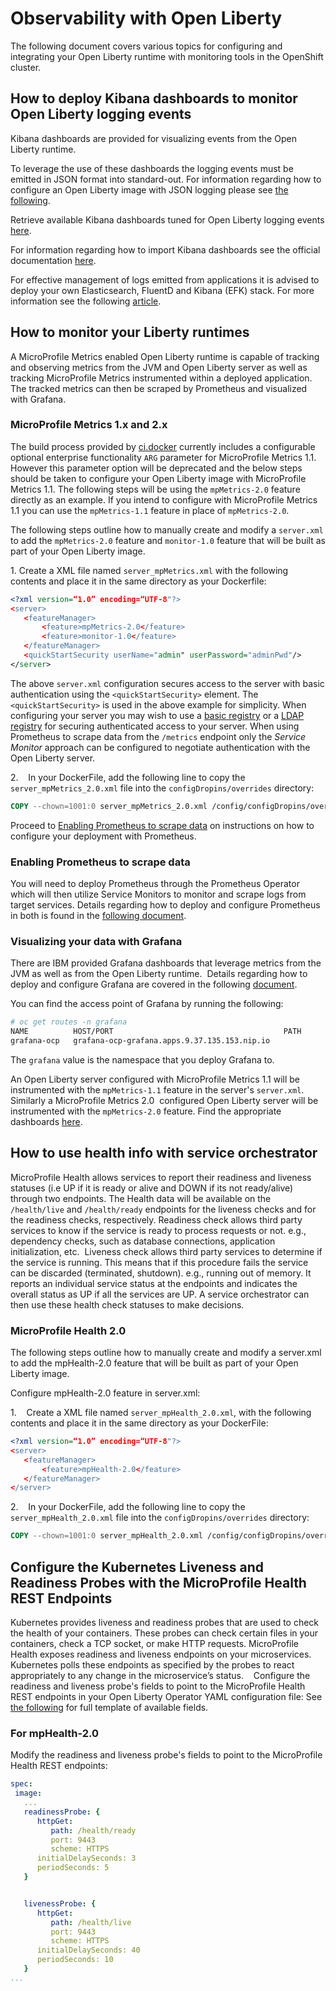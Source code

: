 

# Observability with Open Liberty


The following document covers various topics for configuring and integrating your Open Liberty runtime with monitoring tools in the OpenShift cluster.

## How to deploy Kibana dashboards to monitor Open Liberty logging events  

Kibana dashboards are provided for visualizing events from the Open Liberty runtime.

To leverage the use of these dashboards the logging events must be emitted in JSON format into standard-out. For information regarding how to configure an Open Liberty image with JSON logging please see [the following](https://github.com/OpenLiberty/ci.docker#logging).

Retrieve available Kibana dashboards tuned for Open Liberty logging events [here](https://github.com/OpenLiberty/open-liberty-operator/deploy/dashboards/logging).

For information regarding how to import Kibana dashboards see the official documentation [here](https://www.elastic.co/guide/en/kibana/5.6/loading-a-saved-dashboard.html).

For effective management of logs emitted from applications it is advised to deploy your own Elasticsearch, FluentD and Kibana (EFK) stack. For more information see the following [article](https://kabanero.io/guides/app-logging/). 

## How to monitor your Liberty runtimes  

A MicroProfile Metrics enabled Open Liberty runtime is capable of tracking and observing metrics from the JVM and Open Liberty server as well as tracking MicroProfile Metrics instrumented within a deployed application. The tracked metrics can then be scraped by Prometheus and visualized with Grafana.

### MicroProfile Metrics 1.x and 2.x

The build process provided by [ci.docker](https://github.com/OpenLiberty/ci.docker) currently includes a configurable optional enterprise functionality `ARG` parameter for MicroProfile Metrics 1.1. However this parameter option will be deprecated and the below steps should be taken to configure your Open Liberty image with MicroProfile Metrics 1.1. The following steps will be using the `mpMetrics-2.0` feature directly as an example. If you intend to configure with MicroProfile Metrics 1.1 you can use the `mpMetrics-1.1` feature in place of `mpMetrics-2.0`. 

The following steps outline how to manually create and modify a `server.xml` to add the `mpMetrics-2.0` feature and `monitor-1.0` feature that will be built as part of your Open Liberty image.

1. Create a XML file named `server_mpMetrics.xml` with the following contents and place it in the same directory as your Dockerfile:


```XML
<?xml version=“1.0” encoding=“UTF-8"?>
<server>
   <featureManager>
       <feature>mpMetrics-2.0</feature>
       <feature>monitor-1.0</feature>
   </featureManager>
   <quickStartSecurity userName="admin" userPassword="adminPwd"/>
</server>
```


The above `server.xml` configuration secures access to the server with basic authentication using the `<quickStartSecurity>` element. The `<quickStartSecurity>` is used in the above example for simplicity. When configuring your server you may wish to use a [basic registry](https://www.ibm.com/support/knowledgecenter/en/SSEQTP_liberty/com.ibm.websphere.wlp.doc/ae/twlp_sec_basic_registry.html) or a [LDAP registry](https://www.ibm.com/support/knowledgecenter/en/SSEQTP_liberty/com.ibm.websphere.wlp.doc/ae/twlp_sec_ldap.html) for securing authenticated access to your server. When using Prometheus to scrape data from the `/metrics` endpoint only the _Service Monitor_ approach can be configured to negotiate authentication with the Open Liberty server. 


2.    In your DockerFile, add the following line to copy the `server_mpMetrics_2.0.xml` file into the `configDropins/overrides` directory:


```DockerFile
COPY --chown=1001:0 server_mpMetrics_2.0.xml /config/configDropins/overrides/
```


Proceed to [Enabling Prometheus to scrape data](#ENABLING-PROMETHEUS-TO-SCRAPE-DATA) on instructions on how to configure your deployment with Prometheus.




### Enabling Prometheus to scrape data 


You will need to deploy Prometheus through the Prometheus Operator which will then utilize Service Monitors to monitor and scrape logs from target services. Details regarding how to deploy and configure Prometheus in both is found in the [following document](https://kabanero.io/guides/app-monitoring/#option-a-deploy-prometheus-prometheus-operator).

### Visualizing your data with Grafana


There are IBM provided Grafana dashboards that leverage metrics from the JVM as well as from the Open Liberty runtime.  Details regarding how to deploy and configure Grafana are covered in the following [document](https://kabanero.io/guides/app-monitoring#deploy-grafana).


You can find the access point of Grafana by running the following:


```bash
# oc get routes -n grafana
NAME          HOST/PORT                                      PATH      SERVICES      PORT      TERMINATION   WILDCARD
grafana-ocp   grafana-ocp-grafana.apps.9.37.135.153.nip.io             grafana-ocp   <all>     reencrypt     None
```


The `grafana` value is the namespace that you deploy Grafana to.


An Open Liberty server configured with MicroProfile Metrics 1.1 will be instrumented with the `mpMetrics-1.1` feature in the server's `server.xml`.  Similarly a MicroProfile Metrics 2.0  configured Open Liberty server will be instrumented with the `mpMetrics-2.0` feature. Find the appropriate dashboards [here](https://github.com/OpenLiberty/open-liberty-operator/deploy/dashboards/metrics).


## How to use health info with service orchestrator  


MicroProfile Health allows services to report their readiness and liveness statuses (i.e UP if it is ready or alive and DOWN if its not ready/alive) through two endpoints. The Health data will be available on the `/health/live` and `/health/ready` endpoints for the liveness checks and for the readiness checks, respectively.
Readiness check allows third party services to know if the service is ready to process requests or not. e.g., dependency checks, such as database connections, application initialization, etc. 
Liveness check allows third party services to determine if the service is running. This means that if this procedure fails the service can be discarded (terminated, shutdown). e.g., running out of memory.
It reports an individual service status at the endpoints and indicates the overall status as UP if all the services are UP. A service orchestrator can then use these health check statuses to make decisions.


### MicroProfile Health 2.0

 The following steps outline how to manually create and modify a server.xml to add the mpHealth-2.0 feature that will be built as part of your Open Liberty image.


Configure mpHealth-2.0 feature in server.xml:


1.    Create a XML file named `server_mpHealth_2.0.xml`, with the following contents and place it in the same directory as your DockerFile:


```XML
<?xml version=“1.0” encoding=“UTF-8"?>
<server>
   <featureManager>
       <feature>mpHealth-2.0</feature>
   </featureManager>
</server>
```


2.    In your DockerFile, add the following line to copy the `server_mpHealth_2.0.xml` file into the `configDropins/overrides` directory:


```DockerFile
COPY --chown=1001:0 server_mpHealth_2.0.xml /config/configDropins/overrides/
```


## Configure the Kubernetes Liveness and Readiness Probes with the MicroProfile Health REST Endpoints


Kubernetes provides liveness and readiness probes that are used to check the health of your containers. These probes can check certain files in your containers, check a TCP socket, or make HTTP requests. MicroProfile Health exposes readiness and liveness endpoints on your microservices. Kubernetes polls these endpoints as specified by the probes to react appropriately to any change in the microservice’s status.
  
Configure the readiness and liveness probe's fields to point to the MicroProfile Health REST endpoints in your Open Liberty Operator YAML configuration file:
See [the following](https://github.com/OpenLiberty/open-liberty-operator/blob/master/deploy/crds/full_cr.yaml) for full template of available fields.

### For mpHealth-2.0


Modify the readiness and liveness probe's fields to point to the MicroProfile Health REST endpoints:


```YAML
spec:
 image:
   ...
   readinessProbe: {  
      httpGet:
         path: /health/ready
         port: 9443
         scheme: HTTPS
      initialDelaySeconds: 3
      periodSeconds: 5
   }


   livenessProbe: {
      httpGet:
         path: /health/live
         port: 9443
         scheme: HTTPS
      initialDelaySeconds: 40
      periodSeconds: 10
   }
...
```